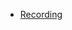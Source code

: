 
- [Recording](https://zoom.us/rec/share/kShp0aeRYqwufGd-8hk07KEohgZ8ZYK4A3uEFkZMe-3p_ME3zgoSNMAO82EGI9nh.bsZzzUbnSOyhqAsO)




